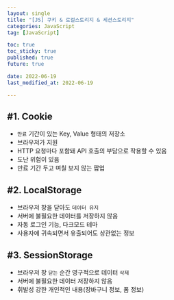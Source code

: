 ```yaml
---
layout: single
title: "[JS] 쿠키 & 로컬스토리지 & 세션스토리지"
categories: JavaScript
tag: [JavaScript]

toc: true
toc_sticky: true
published: true
future: true

date: 2022-06-19
last_modified_at: 2022-06-19

---
```


## #1. Cookie  

- `만료` 기간이 있는 Key, Value 형태의 저장소
- 브라우저가 지원
- HTTP 요청마다 포함돼 API 호출의 부담으로 작용할 수 있음
- 도난 위험이 있음
- 만료 기간 두고 며칠 보지 않는 팝업  


## #2. LocalStorage  

- 브라우저 창을 닫아도 `데이터 유지`
- 서버에 불필요한 데이터를 저장하지 않음
- 자동 로그인 기능, 다크모드 테마
- 사용자에 귀속되면서 유출되어도 상관없는 정보  

    
## #3. SessionStorage  

- 브라우저 창 `닫는` 순간 영구적으로 데이터 `삭제`
- 서버에 불필요한 데이터 저장하지 않음
- 휘발성 강한 개인적인 내용(장바구니 정보, 폼 정보)

